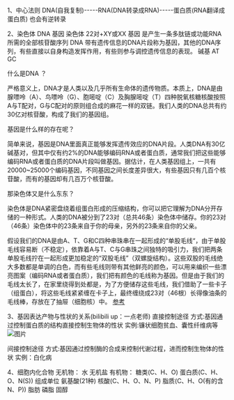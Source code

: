 1、中心法则
DNA(自我复制)-----RNA(DNA转录成RNA)-----蛋白质(RNA翻译成蛋白质)
也会有逆转录

2、染色体 DNA 基因
染色体 22对+XY或XX
基因 是产生一条多肽链或功能RNA所需的全部核苷酸序列
DNA 带有遗传信息的DNA片段称为基因，其他的DNA序列，有些直接以自身构造发挥作用，有些则参与调控遗传信息的表现。
碱基 AT GC

什么是DNA ？

严格意义上，DNA才是人类以及几乎所有生命体的遗传物质。本质上，DNA是由腺嘌呤（A）、鸟嘌呤（G）、胞嘧啶（C）及胸腺嘧啶（T）四种脱氧核糖核酸按照A与T配对，G与C配对的原则组合成的麻花一样的双链。我们人类的DNA总共有约30亿对核苷酸，构成了我们的基因组。

基因是什么样的存在呢？

简单来说，基因是DNA里面真正能够发挥遗传效应的DNA片段。人类DNA有30亿碱基对，但其中仅有约2%的DNA能够编码RNA或者蛋白质，通常我们把这些能够编码RNA或者蛋白质的DNA片段叫做基因。据估计，在人类基因组上，一共有20000~25000个编码基因，不同基因之间长度差异很大，有些基因只有几百个核苷酸，而有的基因却有几百万个核苷酸。

那染色体又是什么东东？

染色体是DNA紧密盘绕着组蛋白形成的压缩结构，你可以把它理解为DNA分开存储的一种形式。人类的DNA被分到了23对（总共46条）染色体中储存。你的23对（46条）染色体中的23条来自于你的母亲，另外的23条来自你的父亲。

假设我们的DNA是由A、T、G和C四种串珠串在一起形成的“单股毛线“，由于单股毛线容易断（不稳定），依靠着A与T、C与G串珠之间独特的吸引力，我们把两条单股毛线拧在一起形成更加稳定的“双股毛线”（双螺旋结构）。这些双股的毛线绝大多数都是单调的白色，而有些毛线则带有其他鲜亮的颜色，可以用来编织一些漂亮图案（编码RNA或者蛋白质），我们把有颜色的毛线称为基因。但是由于我们的毛线太长了，在家里绕得到处都是，为了方便储存这些毛线，我们借助了一些卡子（组蛋白），将这些毛线紧紧缠在卡子上，最终缠绕成23对（46根）长得像油条的毛线棒，存放在了抽屉（细胞核）中。
[参考](https://zhuanlan.zhihu.com/p/466232888)


3、基因表达产物与性状的关系(bilibili up：一点老师)
直接控制途径
方式:基因通过控制蛋白质的结构直接控制生物体的性状
实例:镰状细胞贫血、囊性纤维病等
![图片](/学习/生物/1.png)

间接控制途径
方式:基因通过控制酶的合成来控制代谢过程，进而控制生物体的性状
实例：白化病


4、细胞内化合物
无机物：
水
无机盐
有机物：
糖类(C、H、O)
蛋白质(C、H、O、N(S)) 组成单位 氨基酸(21种)
核酸(C、H、O、N、P)
脂质(C、H、O(有的含N、P)) 脂肪 磷脂 固醇